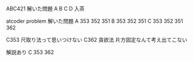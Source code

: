 ABC421
解いた問題
A B C D
入茶

atcoder problem
解いた問題
A 353 352 351
B 353 352 351
C 353 352 351 362

C353 尺取り法って思いつけない
C362 貪欲法 片方固定なんて考え出てこない

解説あり
C 353 362
